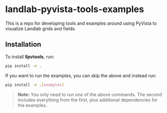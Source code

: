 # landlab-pyvista-tools-examples
This is a repo for developing tools and examples around using PyVista to visualize Landlab grids and fields.

## Installation

To install **llpvtools**, run:

```bash
pip install -e .
```

If you want to run the examples, you can skip the above and instead run:

```bash
pip install -e .[examples]
```

> **Note:** You only need to run *one* of the above commands. The second
  includes everything from the first, plus additional dependencies for the examples.
